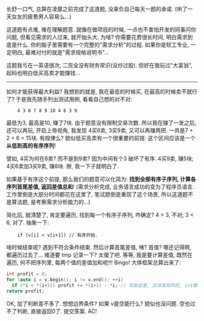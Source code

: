 长舒一口气, 总算在凌晨之前完成了这道题, 没辜负自己每天一题的承诺. (哄了一天女友的疲惫男人容易么...)

这道题有点难, 难在理解题意. 就像在做项目的时候, 一点也不害怕开发的同事问你问题, 但看见需求的人过来, 就开始头大. 为啥?
你需要花费很长时间, 明白需求到底是什么. 你的脑子里需要有一个完整的"需求分析"的过程. 如果你是软工专业, 一定明白,
最难对付的就是"需求规格说明书"...

这题我亏在一英语很次, 二完全没有财务常识(没炒过股). 但好在我玩过"大富翁", 起码也明白低买高卖才能赚钱...

-----

如何才能获得最大利益? 我想到的就是, 我在最低的时候买, 在最高的时候卖不就行了? 于是我先随手列出测试用例, 看看自己想的对不对:

        4 3 6 7 8 9 10 4 6 3 9
        
最低为3, 最高是10, 赚了7块. 由于题意没有限制交易次数. 所以我在赚了一发之后, 还可以再玩, 开启上帝视角, 我发现 4买6卖, 3买9卖,
又可以再赚两把. 一共是7 + 2 + 6 = 15块. 有规律么? 貌似低买高卖有一个很重要的前提: 这个区间应该是一个**从低到高的有序序列**!

譬如, 4买为何在6卖? 而不是到9卖? 因为中间有个3 破坏了有序. 4买9卖, 赚5块; 4买6卖加3买9卖, 赚8块. 擦, 我一下子就明白了.

如果基于有序这个前提, 那么我们的题意可以化简为: **找到全部有序子序列, 计算各序列首尾差值, 返回差值总和**! (需求分析完成,
业务语言成功的变为了程序员语言. 工作里倒是大部分时间都花在这里了, 笔试题倒是重现了这个场景, 所以这道题不是算法题, 是考察需求分析能力的...)

简化后, 就清楚了, 肯定要遍历, 找到每一个有序子序列, 咋确定? 4 > 3, 不对; 3 < 6, 对了. 抽象一下:

        if (v[i] < v[i+1]) // 有序开始.
        
啥时候结束呢? 遇到不符合条件结束. 然后计算首尾差值, 咦? 首值? 哪还记得啊, 都遍历过去了... 难道要 tmp 记录一下? 太傻了吧.
等等, 我是要计算差值, 既然在遍历, 何不把序列里, 每两个值的差值加和呢!!! Bingo! 大体框架总算出来了:
```cpp
int profit = 0;
for (auto i = v.begin(); i != v.end(); ++i)
  if (*i < *(i+1)) profit += *(i+1) - *i; // 写到这里, 应该发现风险, i+1敢随便用? 判断一下, i+1 != v.end();
return profit;
```

OK, 加了判断差不多了. 想想边界条件? 如果 v是空能行么? 貌似也没问题. 空也过不了判断, 直接返回0了. 提交答案. AC!
